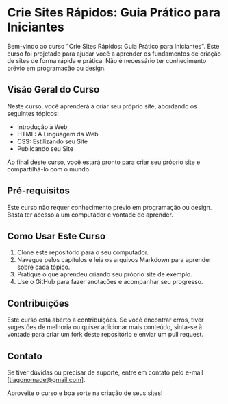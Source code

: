 # Crie Sites Rápidos: Guia Prático para Iniciantes

Bem-vindo ao curso "Crie Sites Rápidos: Guia Prático para Iniciantes". Este curso foi projetado para ajudar você a aprender os fundamentos de criação de sites de forma rápida e prática. Não é necessário ter conhecimento prévio em programação ou design.

## Visão Geral do Curso

Neste curso, você aprenderá a criar seu próprio site, abordando os seguintes tópicos:

- Introdução à Web
- HTML: A Linguagem da Web
- CSS: Estilizando seu Site
- Publicando seu Site

Ao final deste curso, você estará pronto para criar seu próprio site e compartilhá-lo com o mundo.

## Pré-requisitos

Este curso não requer conhecimento prévio em programação ou design. Basta ter acesso a um computador e vontade de aprender.

## Como Usar Este Curso

1. Clone este repositório para o seu computador.
2. Navegue pelos capítulos e leia os arquivos Markdown para aprender sobre cada tópico.
3. Pratique o que aprendeu criando seu próprio site de exemplo.
4. Use o GitHub para fazer anotações e acompanhar seu progresso.

## Contribuições

Este curso está aberto a contribuições. Se você encontrar erros, tiver sugestões de melhoria ou quiser adicionar mais conteúdo, sinta-se à vontade para criar um fork deste repositório e enviar um pull request.

## Contato

Se tiver dúvidas ou precisar de suporte, entre em contato pelo e-mail [tiagonomade@gmail.com].

Aproveite o curso e boa sorte na criação de seus sites!
